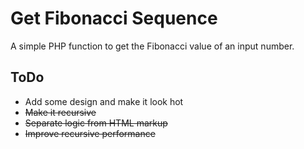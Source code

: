 # Get Fibonacci Sequence

A simple PHP function to get the Fibonacci value of an input number.

## ToDo

* Add some design and make it look hot
* ~~Make it recursive~~
* ~~Separate logic from HTML markup~~
* ~~Improve recursive performance~~